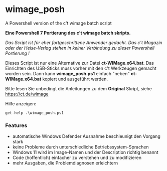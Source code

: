 # wimage_posh

A Powershell version of the c't wimage batch script

**Eine Powershell 7 Portierung des c't wimage batch skripts.**

*Das Script ist für eher fortgeschrittene Anwender gedacht. Das c't Magazin oder der Heise-Verlag
stehen in keiner Verbindung zu dieser  Powershell Portierung !*

Dieses Script ist nur eine Alternative zur Datei **ct-WIMage.x64.bat**.
Das Einrichten des USB-Sticks muss vorher mit den c't Werkzeugen gemacht worden sein.
Dann kann **wimage_posh.ps1** einfach "neben" **ct-WIMage.x64.bat** kopiert und ausgeführt werden.

Bitte lesen Sie unbedingt die Anleitungen zu dem **Original** Skript, siehe <https://ct.de/wimage>

Hilfe anzeigen:

    get-help .\wimage_posh.ps1

### Features

- automatische Windows Defender Ausnahme beschleunigt den Vorgang stark
- keine Probleme durch unterschiedliche Betriebssystem-Sprachen
- Windows 11 wird im Image-Namen und der Description richtig benannt
- Code (hoffentlich) einfacher zu verstehen und zu modifizieren
- mehr Ausgaben, die Problemdiagnosen erleichtern
